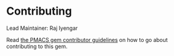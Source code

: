 # Contributing

Lead Maintainer: Raj Iyengar

Read [the PMACS gem contributor guidelines](https://gitlab.med.upenn.edu/documentation/developer/wikis/pmacs-gem-contributor-guide)
on how to go about contributing to this gem.